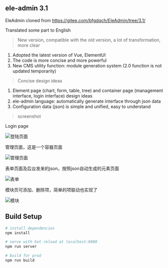 ## ele-admin 3.1

EleAdmin cloned from https://gitee.com/bfgdqch/EleAdmin/tree/3.1/

Translated some part to English

> New version, compatible with the old version, a lot of transformation, more clear

1. Adopted the latest version of Vue, ElementUI
2. The code is more concise and more powerful
3. New CMS utility function: module generation system (2.0 function is not updated temporarily)

> Concise design ideas

1. Element page (chart, form, table, tree) and container page (management interface, login interface) design ideas
2. ele-admin language: automatically generate interface through json data
3. Configuration data (json) is simple and unified, easy to understand

> screenshot

Login page

![登陆页面](https://gitee.com/uploads/images/2017/1229/070645_96c724ae_45533.jpeg "火狐截图_2017-12-28T22-51-29.jpg")

管理页面，这是一个容器页面

![管理页面](https://gitee.com/uploads/images/2017/1229/065454_52ea97c1_45533.jpeg "火狐截图_管理.jpg")

表单页面及后台发来的json，按照json自动生成的元素页面

![表单](https://gitee.com/uploads/images/2017/1229/070040_ed617ee4_45533.jpeg "表单.jpg")

模块页可添加、删除项，简单的项联动也实现了

![模块](https://gitee.com/uploads/images/2017/1229/070441_729ba921_45533.jpeg "mokuai.jpg")


## Build Setup

``` bash
# install dependencies
npm install

# serve with hot reload at localhost:8080
npm run server

# build for prod
npm run build


